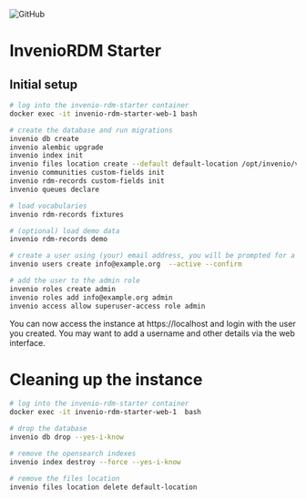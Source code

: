 ![GitHub](https://img.shields.io/github/license/front-matter/invenio-rdm-starter?logo=MIT)

# InvenioRDM Starter

## Initial setup

```bash
# log into the invenio-rdm-starter container
docker exec -it invenio-rdm-starter-web-1 bash

# create the database and run migrations
invenio db create
invenio alembic upgrade
invenio index init
invenio files location create --default default-location /opt/invenio/var/instance/data
invenio communities custom-fields init
invenio rdm-records custom-fields init
invenio queues declare

# load vocabularies
invenio rdm-records fixtures

# (optional) load demo data
invenio rdm-records demo

# create a user using (your) email address, you will be prompted for a password
invenio users create info@example.org  --active --confirm

# add the user to the admin role
invenio roles create admin
invenio roles add info@example.org admin
invenio access allow superuser-access role admin
```

You can now access the instance at https://localhost and login with the user you created. 
You may want to add a username and other details via the web interface.

# Cleaning up the instance

```bash
# log into the invenio-rdm-starter container
docker exec -it invenio-rdm-starter-web-1  bash

# drop the database
invenio db drop --yes-i-know

# remove the opensearch indexes
invenio index destroy --force --yes-i-know

# remove the files location
invenio files location delete default-location